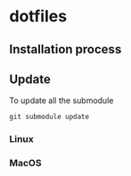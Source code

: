 # dotfiles

## Installation process

## Update
To update all the submodule
```
git submodule update
```

### Linux

### MacOS
